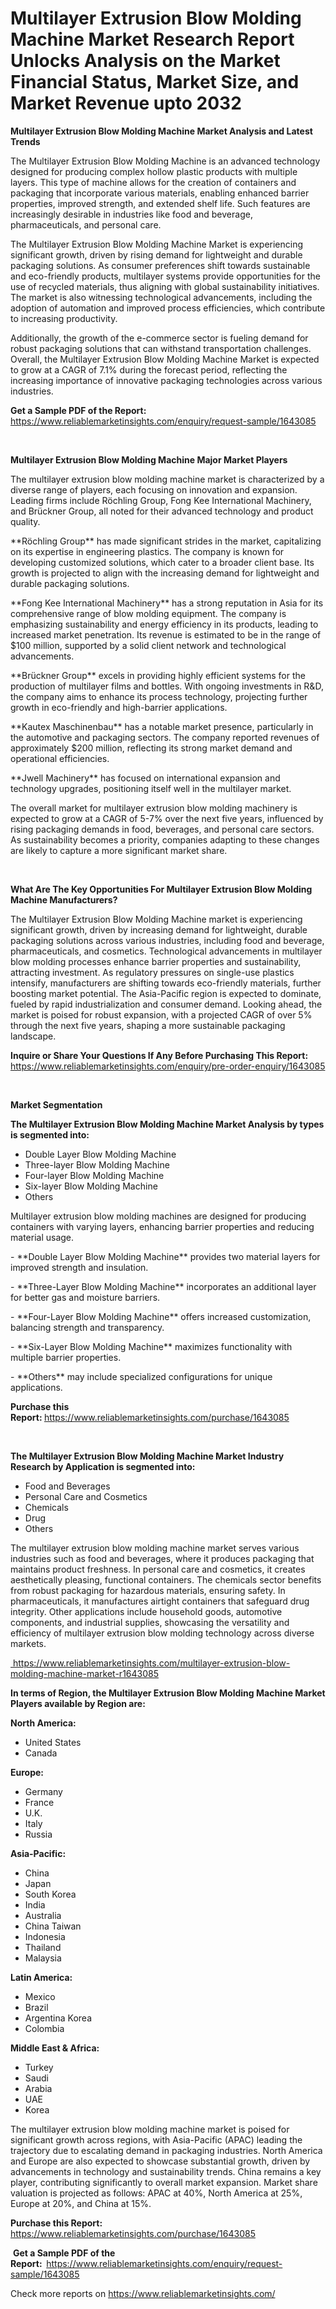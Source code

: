 <p><h1>Multilayer Extrusion Blow Molding Machine Market Research Report Unlocks Analysis on the Market Financial Status, Market Size, and Market Revenue upto 2032</h1></p><p><strong>Multilayer Extrusion Blow Molding Machine Market Analysis and Latest Trends</strong></p>
<p><p>The Multilayer Extrusion Blow Molding Machine is an advanced technology designed for producing complex hollow plastic products with multiple layers. This type of machine allows for the creation of containers and packaging that incorporate various materials, enabling enhanced barrier properties, improved strength, and extended shelf life. Such features are increasingly desirable in industries like food and beverage, pharmaceuticals, and personal care.</p><p>The Multilayer Extrusion Blow Molding Machine Market is experiencing significant growth, driven by rising demand for lightweight and durable packaging solutions. As consumer preferences shift towards sustainable and eco-friendly products, multilayer systems provide opportunities for the use of recycled materials, thus aligning with global sustainability initiatives. The market is also witnessing technological advancements, including the adoption of automation and improved process efficiencies, which contribute to increasing productivity.</p><p>Additionally, the growth of the e-commerce sector is fueling demand for robust packaging solutions that can withstand transportation challenges. Overall, the Multilayer Extrusion Blow Molding Machine Market is expected to grow at a CAGR of 7.1% during the forecast period, reflecting the increasing importance of innovative packaging technologies across various industries.</p></p>
<p><strong>Get a Sample PDF of the Report:&nbsp;</strong> <a href="https://www.reliablemarketinsights.com/enquiry/request-sample/1643085?utm_campaign=3583&utm_medium=2&utm_source=Github&utm_content=ia&utm_term=10042025&utm_id=multilayer-extrusion-blow-molding-machine">https://www.reliablemarketinsights.com/enquiry/request-sample/1643085</a></p>
<p>&nbsp;</p>
<p><strong>Multilayer Extrusion Blow Molding Machine Major Market Players</strong></p>
<p><p>The multilayer extrusion blow molding machine market is characterized by a diverse range of players, each focusing on innovation and expansion. Leading firms include Röchling Group, Fong Kee International Machinery, and Brückner Group, all noted for their advanced technology and product quality.</p><p>**Röchling Group** has made significant strides in the market, capitalizing on its expertise in engineering plastics. The company is known for developing customized solutions, which cater to a broader client base. Its growth is projected to align with the increasing demand for lightweight and durable packaging solutions.</p><p>**Fong Kee International Machinery** has a strong reputation in Asia for its comprehensive range of blow molding equipment. The company is emphasizing sustainability and energy efficiency in its products, leading to increased market penetration. Its revenue is estimated to be in the range of $100 million, supported by a solid client network and technological advancements.</p><p>**Brückner Group** excels in providing highly efficient systems for the production of multilayer films and bottles. With ongoing investments in R&D, the company aims to enhance its process technology, projecting further growth in eco-friendly and high-barrier applications.</p><p>**Kautex Maschinenbau** has a notable market presence, particularly in the automotive and packaging sectors. The company reported revenues of approximately $200 million, reflecting its strong market demand and operational efficiencies.</p><p>**Jwell Machinery** has focused on international expansion and technology upgrades, positioning itself well in the multilayer market. </p><p>The overall market for multilayer extrusion blow molding machinery is expected to grow at a CAGR of 5-7% over the next five years, influenced by rising packaging demands in food, beverages, and personal care sectors. As sustainability becomes a priority, companies adapting to these changes are likely to capture a more significant market share.</p></p>
<p>&nbsp;</p>
<p><strong>What Are The Key Opportunities For Multilayer Extrusion Blow Molding Machine Manufacturers?</strong></p>
<p><p>The Multilayer Extrusion Blow Molding Machine market is experiencing significant growth, driven by increasing demand for lightweight, durable packaging solutions across various industries, including food and beverage, pharmaceuticals, and cosmetics. Technological advancements in multilayer blow molding processes enhance barrier properties and sustainability, attracting investment. As regulatory pressures on single-use plastics intensify, manufacturers are shifting towards eco-friendly materials, further boosting market potential. The Asia-Pacific region is expected to dominate, fueled by rapid industrialization and consumer demand. Looking ahead, the market is poised for robust expansion, with a projected CAGR of over 5% through the next five years, shaping a more sustainable packaging landscape.</p></p>
<p><strong>Inquire or Share Your Questions If Any Before Purchasing This Report:</strong> <a href="https://www.reliablemarketinsights.com/enquiry/pre-order-enquiry/1643085?utm_campaign=3583&utm_medium=2&utm_source=Github&utm_content=ia&utm_term=10042025&utm_id=multilayer-extrusion-blow-molding-machine">https://www.reliablemarketinsights.com/enquiry/pre-order-enquiry/1643085</a></p>
<p>&nbsp;</p>
<p><strong>Market Segmentation</strong></p>
<p><strong>The Multilayer Extrusion Blow Molding Machine Market Analysis by types is segmented into:</strong></p>
<p><ul><li>Double Layer Blow Molding Machine</li><li>Three-layer Blow Molding Machine</li><li>Four-layer Blow Molding Machine</li><li>Six-layer Blow Molding Machine</li><li>Others</li></ul></p>
<p><p>Multilayer extrusion blow molding machines are designed for producing containers with varying layers, enhancing barrier properties and reducing material usage. </p><p>- **Double Layer Blow Molding Machine** provides two material layers for improved strength and insulation.</p><p>- **Three-Layer Blow Molding Machine** incorporates an additional layer for better gas and moisture barriers.</p><p>- **Four-Layer Blow Molding Machine** offers increased customization, balancing strength and transparency.</p><p>- **Six-Layer Blow Molding Machine** maximizes functionality with multiple barrier properties.</p><p>- **Others** may include specialized configurations for unique applications.</p></p>
<p><strong>Purchase this Report:&nbsp;</strong><a href="https://www.reliablemarketinsights.com/purchase/1643085?utm_campaign=3583&utm_medium=2&utm_source=Github&utm_content=ia&utm_term=10042025&utm_id=multilayer-extrusion-blow-molding-machine">https://www.reliablemarketinsights.com/purchase/1643085</a></p>
<p>&nbsp;</p>
<p><strong>The Multilayer Extrusion Blow Molding Machine Market Industry Research by Application is segmented into:</strong></p>
<p><ul><li>Food and Beverages</li><li>Personal Care and Cosmetics</li><li>Chemicals</li><li>Drug</li><li>Others</li></ul></p>
<p><p>The multilayer extrusion blow molding machine market serves various industries such as food and beverages, where it produces packaging that maintains product freshness. In personal care and cosmetics, it creates aesthetically pleasing, functional containers. The chemicals sector benefits from robust packaging for hazardous materials, ensuring safety. In pharmaceuticals, it manufactures airtight containers that safeguard drug integrity. Other applications include household goods, automotive components, and industrial supplies, showcasing the versatility and efficiency of multilayer extrusion blow molding technology across diverse markets.</p></p>
<p><a href="https://www.reliablemarketinsights.com/multilayer-extrusion-blow-molding-machine-market-r1643085?utm_campaign=3583&utm_medium=2&utm_source=Github&utm_content=ia&utm_term=10042025&utm_id=multilayer-extrusion-blow-molding-machine">&nbsp;https://www.reliablemarketinsights.com/multilayer-extrusion-blow-molding-machine-market-r1643085</a></p>
<p><strong>In terms of Region, the Multilayer Extrusion Blow Molding Machine Market Players available by Region are:</strong></p>
<p>
    <p> <strong> North America: </strong>
        <ul>
            <li>United States</li>
            <li>Canada</li>
        </ul>
        </p> 
    <p> <strong> Europe: </strong>
        <ul>
            <li>Germany</li>
            <li>France</li>
            <li>U.K.</li>
            <li>Italy</li>
            <li>Russia</li>
        </ul>
        </p> 
    <p> <strong> Asia-Pacific: </strong>
        <ul>
            <li>China</li>
            <li>Japan</li>
            <li>South Korea</li>
            <li>India</li>
            <li>Australia</li>
            <li>China Taiwan</li>
            <li>Indonesia</li>
            <li>Thailand</li>
            <li>Malaysia</li>
        </ul>
        </p> 
    <p> <strong> Latin America: </strong>
        <ul>
            <li>Mexico</li>
            <li>Brazil</li>
            <li>Argentina Korea</li>
            <li>Colombia</li>
        </ul>
        </p> 
    <p> <strong> Middle East & Africa: </strong>
        <ul>
            <li>Turkey</li>
            <li>Saudi</li>
            <li>Arabia</li>
            <li>UAE</li>
            <li>Korea</li>
        </ul>
    </p>
    </p>
<p><p>The multilayer extrusion blow molding machine market is poised for significant growth across regions, with Asia-Pacific (APAC) leading the trajectory due to escalating demand in packaging industries. North America and Europe are also expected to showcase substantial growth, driven by advancements in technology and sustainability trends. China remains a key player, contributing significantly to overall market expansion. Market share valuation is projected as follows: APAC at 40%, North America at 25%, Europe at 20%, and China at 15%.</p></p>
<p><strong>Purchase this Report: </strong><a href="https://www.reliablemarketinsights.com/purchase/1643085?utm_campaign=3583&utm_medium=2&utm_source=Github&utm_content=ia&utm_term=10042025&utm_id=multilayer-extrusion-blow-molding-machine">https://www.reliablemarketinsights.com/purchase/1643085</a></p>
<p>&nbsp;<strong>Get a Sample PDF of the Report:&nbsp;&nbsp;</strong><a href="https://www.reliablemarketinsights.com/enquiry/request-sample/1643085?utm_campaign=3583&utm_medium=2&utm_source=Github&utm_content=ia&utm_term=10042025&utm_id=multilayer-extrusion-blow-molding-machine">https://www.reliablemarketinsights.com/enquiry/request-sample/1643085</a></p>
<p><strong></strong></p>
<p>Check more reports on <a href="https://www.reliablemarketinsights.com/?utm_campaign=3583&utm_medium=2&utm_source=Github&utm_content=ia&utm_term=10042025&utm_id=multilayer-extrusion-blow-molding-machine">https://www.reliablemarketinsights.com/</a></p>
